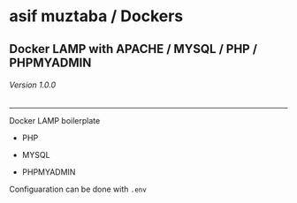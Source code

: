 # asif muztaba / Dockers

## Docker LAMP with APACHE / MYSQL / PHP / PHPMYADMIN

###### Version 1.0.0

___

Docker LAMP boilerplate

- PHP

- MYSQL

- PHPMYADMIN

Configuaration can be done with `.env`

